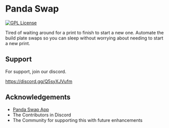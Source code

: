 
# Panda Swap

[![GPL License](https://img.shields.io/badge/license-GPL-blue.svg)](https://www.gnu.org/licenses/gpl-3.0)


Tired of waiting around for a print to finish to start a new one. Automate the build plate swaps so you can sleep without worrying about needing to start a new print.



## Support

For support, join our discord.

https://discord.gg/Q5syXJVufm


## Acknowledgements

 - [Panda Swap App](https://github.com/nikpcenicni/panda-swap-app) 
 - The Contributors in Discord
 - The Community for supporting this with future enhancements
 


